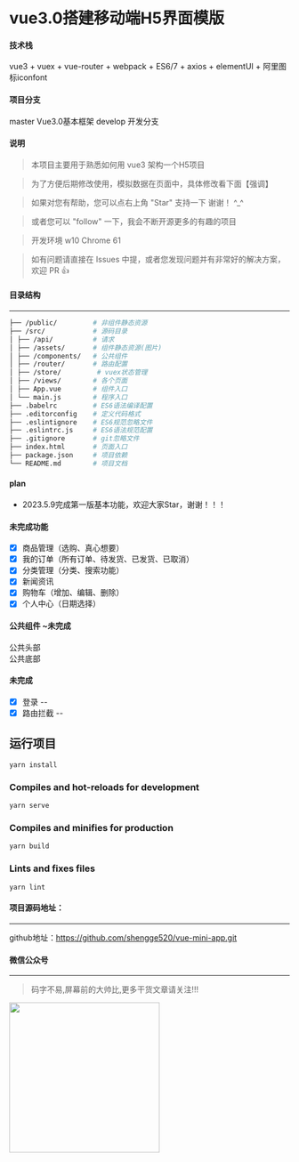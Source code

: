 # vue3.0搭建移动端H5界面模版

#### 技术栈
vue3 + vuex + vue-router + webpack + ES6/7 + axios + elementUI + 阿里图标iconfont

#### 项目分支
master Vue3.0基本框架
develop 开发分支

#### 说明

>  本项目主要用于熟悉如何用 vue3 架构一个H5项目

>  为了方便后期修改使用，模拟数据在页面中，具体修改看下面【强调】

>  如果对您有帮助，您可以点右上角 "Star" 支持一下 谢谢！ ^_^

>  或者您可以 "follow" 一下，我会不断开源更多的有趣的项目

>  开发环境 w10  Chrome 61

>  如有问题请直接在 Issues 中提，或者您发现问题并有非常好的解决方案，欢迎 PR 👍


#### 目录结构
------------------------

```bash
├── /public/         # 非组件静态资源
├── /src/            # 源码目录
│ ├── /api/          # 请求
│ ├── /assets/       # 组件静态资源(图片)
│ ├── /components/   # 公共组件
│ ├── /router/       # 路由配置
│ ├── /store/         # vuex状态管理
│ ├── /views/        # 各个页面
│ ├── App.vue        # 组件入口
│ └── main.js        # 程序入口
├── .babelrc         # ES6语法编译配置
├── .editorconfig    # 定义代码格式
├── .eslintignore    # ES6规范忽略文件
├── .eslintrc.js     # ES6语法规范配置
├── .gitignore       # git忽略文件
├── index.html       # 页面入口
├── package.json     # 项目依赖
└── README.md        # 项目文档
```

#### plan
 - 2023.5.9完成第一版基本功能，欢迎大家Star，谢谢！！！

#### 未完成功能
- [x] 商品管理（选购、真心想要） 
- [x] 我的订单（所有订单、待发货、已发货、已取消） 
- [x] 分类管理（分类、搜索功能） 
- [x] 新闻资讯 
- [x] 购物车（增加、编辑、删除） 
- [x] 个人中心（日期选择） 

#### 公共组件 ~未完成
公共头部   
公共底部   

#### 未完成
- [x] 登录 -- 
- [x] 路由拦截 -- 

## 运行项目
```
yarn install
```

### Compiles and hot-reloads for development
```
yarn serve
```

### Compiles and minifies for production
```
yarn build
```

### Lints and fixes files
```
yarn lint
```
#### 项目源码地址：
------------------------
github地址：https://github.com/shengge520/vue-mini-app.git  

#### 微信公众号
------------------------  
> 码字不易,屏幕前的大帅比,更多干货文章请关注!!!
<img src="https://s1.ax1x.com/2023/03/25/ppDCn6P.jpg"  width = "270" height = "270"/>

